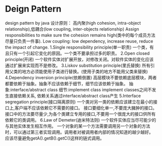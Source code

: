 # Deign Pattern
design pattern by java
设计原则：
高内聚(high cohesion, intra-object relationship),低耦合(low coupling, inter-objects relationship)
Assign responsibilities to make sure the cohesion remains high(类中的每个成员方法尽量只负责一件事).
Low coupling: low dependency, increase reuse, reduce the impact of change.
1.Single responsibility principle(单一职责)
一个类，有且只有一个引起它变化的原因。一个类不要承担过多的职责。
2.Open closed principle(开闭)
一个软件实体对扩展开放，对修改关闭。对软件实体的变化应该通过扩展来实现而不是修改。
3.Liskov substitution principle(里氏替换)
所有引用父类的地方必须能使用子类进行替换。(使用子类的地方不能用父类来替换)
4.Dependency inversion principle(依赖倒置)
高层模块不要依赖底层模块，两者都要依赖于抽象。抽象不应该依赖于细节，细节应该依赖于抽象。
抽象:interface/abstract class 细节:implement class
implement classes之间不发生直接依赖关系, 依赖关系通过interface/abstract class产生
5.Interface segregation principle(接口隔离原则)
一个类对另一类的依赖应该建立在最小的接口上,客户端不应该依赖它不需要的接口。
接口要细化单一,不要庞大臃肿的接口。接口中的方法要尽量少,为各个类建立专用的接口,不要用一个很庞大的接口供所有依赖它的类调用。
6.Law of Demeter(迪米特法则)
一个软件实体应当尽可能少的与其他实体发生相互作用。
一个对象的某一个方法需要调用另一个对象的方法时，可以通过第三者实现调用。调用者对被调用者内部的情况知道的越少越好。
应该尽量避免getA().getB().getC()这样的链式调用。